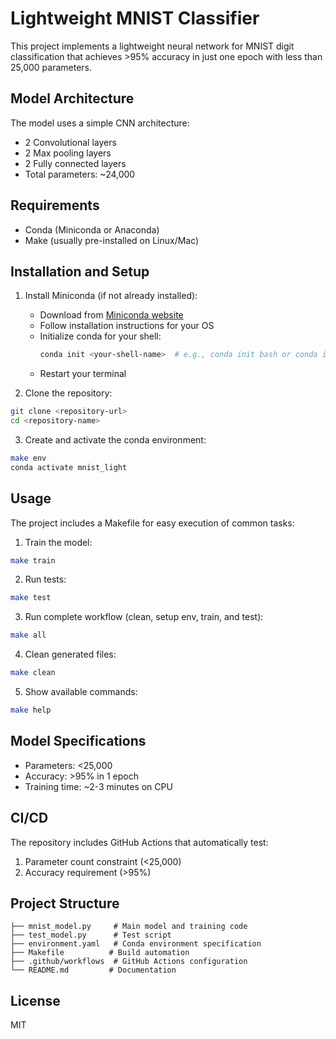 # Lightweight MNIST Classifier

This project implements a lightweight neural network for MNIST digit classification that achieves >95% accuracy in just one epoch with less than 25,000 parameters.

## Model Architecture

The model uses a simple CNN architecture:
- 2 Convolutional layers
- 2 Max pooling layers
- 2 Fully connected layers
- Total parameters: ~24,000

## Requirements

- Conda (Miniconda or Anaconda)
- Make (usually pre-installed on Linux/Mac)

## Installation and Setup

1. Install Miniconda (if not already installed):
   - Download from [Miniconda website](https://docs.conda.io/en/latest/miniconda.html)
   - Follow installation instructions for your OS
   - Initialize conda for your shell:
     ```bash
     conda init <your-shell-name>  # e.g., conda init bash or conda init zsh
     ```
   - Restart your terminal

2. Clone the repository:
```bash
git clone <repository-url>
cd <repository-name>
```

3. Create and activate the conda environment:
```bash
make env
conda activate mnist_light
```

## Usage

The project includes a Makefile for easy execution of common tasks:

1. Train the model:
```bash
make train
```

2. Run tests:
```bash
make test
```

3. Run complete workflow (clean, setup env, train, and test):
```bash
make all
```

4. Clean generated files:
```bash
make clean
```

5. Show available commands:
```bash
make help
```

## Model Specifications

- Parameters: <25,000
- Accuracy: >95% in 1 epoch
- Training time: ~2-3 minutes on CPU

## CI/CD

The repository includes GitHub Actions that automatically test:
1. Parameter count constraint (<25,000)
2. Accuracy requirement (>95%)

## Project Structure

```
├── mnist_model.py     # Main model and training code
├── test_model.py      # Test script
├── environment.yaml   # Conda environment specification
├── Makefile          # Build automation
├── .github/workflows  # GitHub Actions configuration
└── README.md         # Documentation
```

## License

MIT
